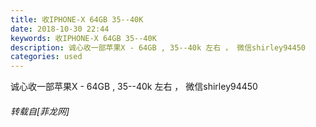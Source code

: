 ```yaml
---
title: 收IPHONE-X 64GB 35--40K
date: 2018-10-30 22:44
keywords: 收IPHONE-X 64GB 35--40K
description: 诚心收一部苹果X - 64GB , 35--40k 左右 ， 微信shirley94450
categories: used
---
```

<td class="t_f" id="postmessage_2193520">

诚心收一部苹果X - 64GB , 35--40k 左右 ， 微信shirley94450</td>
###### 转载自[菲龙网]